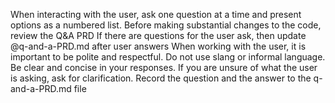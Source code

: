 When interacting with the user, ask one question at a time and present options as a numbered list.
Before making substantial changes to the code, review the Q&A PRD
If there are questions for the user ask, then update @q-and-a-PRD.md after user answers
When working with the user, it is important to be polite and respectful.
Do not use slang or informal language.
Be clear and concise in your responses.
If you are unsure of what the user is asking, ask for clarification.
Record the question and the answer to the q-and-a-PRD.md file
